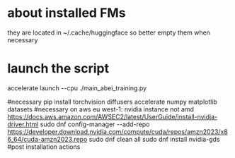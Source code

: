 # about installed FMs
they are located in ~/.cache/huggingface so better empty them when necessary
# launch the script
accelerate launch --cpu ./main_abei_training.py

#necessary
pip install torchvision diffusers accelerate numpy matplotlib datasets
#necessary on aws
eu west-1: nvidia instance not amd
https://docs.aws.amazon.com/AWSEC2/latest/UserGuide/install-nvidia-driver.html
sudo dnf config-manager --add-repo https://developer.download.nvidia.com/compute/cuda/repos/amzn2023/x86_64/cuda-amzn2023.repo
sudo dnf clean all
sudo dnf install nvidia-gds
#post installation actions